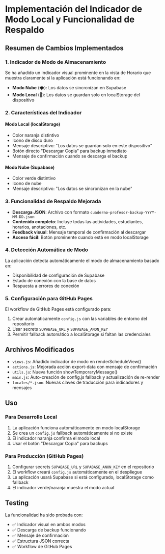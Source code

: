 # Implementación del Indicador de Modo Local y Funcionalidad de Respaldo

## Resumen de Cambios Implementados

### 1. Indicador de Modo de Almacenamiento

Se ha añadido un indicador visual prominente en la vista de Horario que muestra claramente si la aplicación está funcionando en:

- **Modo Nube** (🌩️): Los datos se sincronizan en Supabase
- **Modo Local** (💾): Los datos se guardan solo en localStorage del dispositivo

### 2. Características del Indicador

#### Modo Local (localStorage)
- Color naranja distintivo
- Icono de disco duro
- Mensaje descriptivo: "Los datos se guardan solo en este dispositivo"
- Botón directo "Descargar Copia" para backup inmediato
- Mensaje de confirmación cuando se descarga el backup

#### Modo Nube (Supabase)
- Color verde distintivo
- Icono de nube
- Mensaje descriptivo: "Los datos se sincronizan en la nube"

### 3. Funcionalidad de Respaldo Mejorada

- **Descarga JSON**: Archivo con formato `cuaderno-profesor-backup-YYYY-MM-DD.json`
- **Contenido completo**: Incluye todas las actividades, estudiantes, horarios, anotaciones, etc.
- **Feedback visual**: Mensaje temporal de confirmación al descargar
- **Acceso fácil**: Botón prominente cuando está en modo localStorage

### 4. Detección Automática de Modo

La aplicación detecta automáticamente el modo de almacenamiento basado en:

- Disponibilidad de configuración de Supabase
- Estado de conexión con la base de datos
- Respuesta a errores de conexión

### 5. Configuración para GitHub Pages

El workflow de GitHub Pages está configurado para:

1. Crear automáticamente `config.js` con las variables de entorno del repositorio
2. Usar secrets `SUPABASE_URL` y `SUPABASE_ANON_KEY` 
3. Permitir fallback automático a localStorage si faltan las credenciales

## Archivos Modificados

- `views.js`: Añadido indicador de modo en renderScheduleView()
- `actions.js`: Mejorada acción export-data con mensaje de confirmación
- `utils.js`: Nueva función showTemporaryMessage()
- `main.js`: Auto-creación de config.js fallback y actualización de re-render
- `locales/*.json`: Nuevas claves de traducción para indicadores y mensajes

## Uso

### Para Desarrollo Local
1. La aplicación funciona automáticamente en modo localStorage
2. Se crea un `config.js` fallback automáticamente si no existe
3. El indicador naranja confirma el modo local
4. Usar el botón "Descargar Copia" para backups

### Para Producción (GitHub Pages)
1. Configurar secrets `SUPABASE_URL` y `SUPABASE_ANON_KEY` en el repositorio
2. El workflow creará `config.js` automáticamente en el despliegue
3. La aplicación usará Supabase si está configurado, localStorage como fallback
4. El indicador verde/naranja muestra el modo actual

## Testing

La funcionalidad ha sido probada con:
- ✅ Indicador visual en ambos modos
- ✅ Descarga de backup funcionando
- ✅ Mensaje de confirmación
- ✅ Estructura JSON correcta
- ✅ Workflow de GitHub Pages